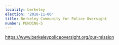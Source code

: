 ```yaml
---
locality: berkeley
election: '2018-11-06'
title: Berkeley Community for Police Oversight
number: PENDING-5
---
```

https://www.berkeleypoliceoversight.org/our-mission
